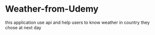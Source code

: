 # Weather-from-Udemy
this application use api and help users to know weather in country they chose at next day







